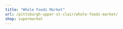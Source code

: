 ```yaml
---
title: "Whole Foods Market"
url: /pittsburgh-upper-st-clair/whole-foods-market/
shop: supermarket
---
```

